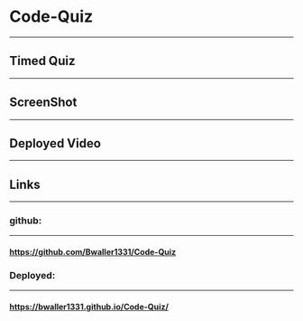 # Code-Quiz
***

## Timed Quiz
***

## ScreenShot
***

## Deployed Video
***

## Links
***

### github:
***
#### https://github.com/Bwaller1331/Code-Quiz


### Deployed:
***
#### https://bwaller1331.github.io/Code-Quiz/